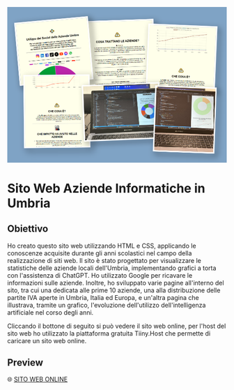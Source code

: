 ![Copertina](copertina.png)

# Sito Web Aziende Informatiche in Umbria

## Obiettivo

Ho creato questo sito web utilizzando HTML e CSS, applicando le conoscenze acquisite durante gli anni scolastici nel campo della realizzazione di siti web. Il sito è stato progettato per visualizzare le statistiche delle aziende locali dell'Umbria, implementando grafici a torta con l'assistenza di ChatGPT. Ho utilizzato Google per ricavare le informazioni sulle aziende. Inoltre, ho sviluppato varie pagine all'interno del sito, tra cui una dedicata alle prime 10 aziende, una alla distribuzione delle partite IVA aperte in Umbria, Italia ed Europa, e un'altra pagina che illustrava, tramite un grafico, l'evoluzione dell'utilizzo dell'intelligenza artificiale nel corso degli anni.

Cliccando il bottone di seguito si può vedere il sito web online, per l'host del sito web ho utilizzato la piattaforma gratuita Tiiny.Host che permette di caricare un sito web online.

## Preview

🌐 [SITO WEB ONLINE](https://aziendeumbre.tiiny.site/index.html)
